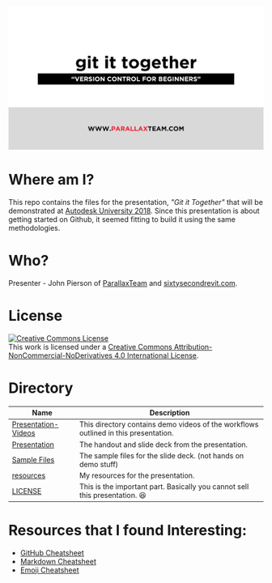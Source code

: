 ![Image](_resources/Images/homeImage.png)

# Where am I?
This repo contains the files for the presentation, _*"Git it Together"*_ that will be demonstrated at [Autodesk University 2018](https://autodeskuniversity.smarteventscloud.com/connect/sessionDetail.ww?SESSION_ID=226472&tclass=popup#.W9dyOlNZ3_Q.twitter). Since this presentation is about getting started on Github, it seemed fitting to build it using the same methodologies.

# Who?
Presenter - John Pierson of [ParallaxTeam](http://www.parallaxteam.com/) and [sixtysecondrevit.com](http://sixtysecondrevit.com/).

# License
<a rel="license" href="http://creativecommons.org/licenses/by-nc-nd/4.0/"><img alt="Creative Commons License" style="border-width:0" src="https://i.creativecommons.org/l/by-nc-nd/4.0/88x31.png" /></a><br />This work is licensed under a <a rel="license" href="http://creativecommons.org/licenses/by-nc-nd/4.0/">Creative Commons Attribution-NonCommercial-NoDerivatives 4.0 International License</a>.

# Directory
| Name     | Description |
| -------- | ----------- |
| [Presentation-Videos](https://github.com/johnpierson/AU2018-GitItTogether/tree/master/Presentation-Videos) | This directory contains demo videos of the workflows outlined in this presentation. |
| [Presentation](https://github.com/johnpierson/AU2018-GitItTogether/tree/master/Presentation) | The handout and slide deck from the presentation. |
| [Sample Files](https://github.com/johnpierson/AU2018-GitItTogether/tree/master/SampleFiles) | The sample files for the slide deck. (not hands on demo stuff) |
| [resources](https://github.com/johnpierson/AU2018-GitItTogether/tree/master/_resources) | My resources for the presentation. |
| [LICENSE](https://github.com/johnpierson/AU2018-GitItTogether/blob/master/LICENSE) | This is the important part. Basically you cannot sell this presentation. 😆 | 

# Resources that I found Interesting:
* [GitHub Cheatsheet](https://github.com/tiimgreen/github-cheat-sheet)
* [Markdown Cheatsheet](https://github.com/adam-p/markdown-here/wiki/Markdown-Cheatsheet)
* [Emoji Cheatsheet](https://gist.github.com/roachhd/1f029bd4b50b8a524f3c)
